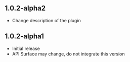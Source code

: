 ## 1.0.2-alpha2

* Change description of the plugin

## 1.0.2-alpha1

* Initial release
* API Surface may change, do not integrate this version

